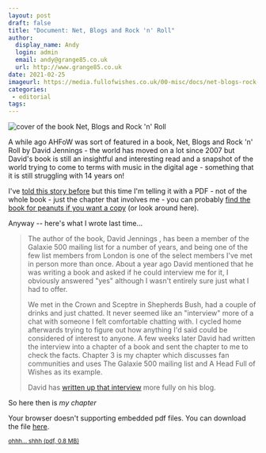 ```yaml
---
layout: post
draft: false
title: "Document: Net, Blogs and Rock 'n' Roll"
author:
  display_name: Andy
  login: admin
  email: andy@grange85.co.uk
  url: http://www.grange85.co.uk
date: 2021-02-25
imageurl: https://media.fullofwishes.co.uk/00-misc/docs/net-blogs-rock-n-roll-cover.jpg
categories:
 - editorial
tags:
---
```

<div class="p-3 w-25 float-right"><img class="img-fluid" src="https://media.fullofwishes.co.uk/00-misc/docs/net-blogs-rock-n-roll-cover.jpg" alt="cover of the book Net, Blogs and Rock 'n' Roll"></div>

A while ago AHFoW was sort of featured in a book, Net, Blogs and Rock 'n' Roll by David Jennings - the world has moved on a lot since 2007 but David's book is still an insightful and interesting read and a snapshot of the world trying to come to terms with music in the digital age - something that it is still struggling with 14 years on!

<!--more-->

I've [told this story before](/2007/09/02/net-blogs-and-rock-n-roll/) but this time I'm telling it with a PDF - not of the whole book - just the chapter that involves me - you can probably [find the book for peanuts if you want a copy](https://www.abebooks.com/servlet/SearchResults?an=jennings%20david&tn=net%20blogs%20rock%20roll&cm_sp=click-_-plp-_-tbc) (or look around here).

Anyway -- here's what I wrote last time...

<blockquote class="blockquote pl-3"><p>The author of the book, David Jennings , has been a member of the Galaxie 500 mailing list for a number of years, and being one of the few list members from London is one of the select members I've met in person more than once. About a year ago David mentioned that he was writing a book and asked if he could interview me for it, I obviously answered "yes" although I wasn't entirely sure just what I had to offer.</p>
<p>We met in the Crown and Sceptre in Shepherds Bush, had a couple of drinks and just chatted. It never seemed like an "interview" more of a chat with someone I felt comfortable chatting with. I cycled home afterwards trying to figure out how anything I'd said could be considered of interest to anyone. A few weeks later David had written the interview into a chapter of a book and sent the chapter to me to check the facts. Chapter 3 is my chapter which discusses fan communities and uses The Galaxie 500 mailing list and A Head Full of Wishes as its example.</p> 
<p>David has <a href="https://www.netblogsrocknroll.com/2007/08/fan-communities.html">written up that interview</a> more fully on his blog.</p>
</blockquote>

So here then is _my chapter_

<div class="embed-responsive embed-responsive-16by9">
    <object class="embed-responsive-item" data="/documents/net-blogs-and-rock-n-roll-david-jennings-chapter-3-smaller.pdf" type="application/pdf" title="Net, Blogs and Rock 'n' Roll - Chapter 3">
        <p>Your browser doesn't supporting embedded pdf files. You can download the file
            <a href="/documents/net-blogs-and-rock-n-roll-david-jennings-chapter-3-smaller.pdf">here</a>.</p>
    </object>
</div>

<p class="text-muted text-center"><small><a class="text-muted" href="https://media.fullofwishes.co.uk/00-misc/docs/Net--Blogs-and-Rock--n--Roll.pdf">ohhh... shhh (pdf, 0.8 MB)</a></small></p>
